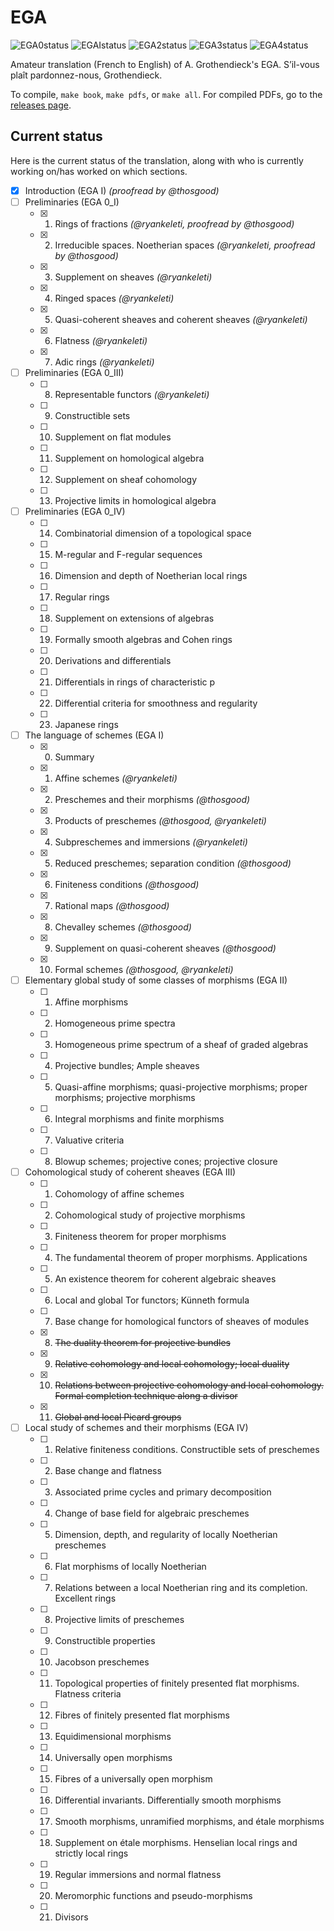 # EGA

![EGA0status](https://img.shields.io/badge/EGA%200-31%25-yellow) ![EGAIstatus](https://img.shields.io/badge/EGA%20I-100%25-green) ![EGA2status](https://img.shields.io/badge/EGA%20II-0%25-red) ![EGA3status](https://img.shields.io/badge/EGA%20III-0%25-red) ![EGA4status](https://img.shields.io/badge/EGA%20IV-0%25-red)

Amateur translation (French to English) of A. Grothendieck's EGA.
S’il-vous plaît pardonnez-nous, Grothendieck.

To compile, `make book`, `make pdfs`, or `make all`.
For compiled PDFs, go to the [releases page](https://github.com/ryankeleti/ega/releases).

## Current status

Here is the current status of the translation, along with who is currently working on/has worked on which sections.

- [x] Introduction (EGA I) _(proofread by @thosgood)_
- [ ] Preliminaries (EGA 0_I)
    + [x] 1. Rings of fractions _(@ryankeleti, proofread by @thosgood)_
    + [x] 2. Irreducible spaces. Noetherian spaces _(@ryankeleti, proofread by @thosgood)_
    + [x] 3. Supplement on sheaves _(@ryankeleti)_
    + [x] 4. Ringed spaces _(@ryankeleti)_
    + [x] 5. Quasi-coherent sheaves and coherent sheaves _(@ryankeleti)_
    + [x] 6. Flatness _(@ryankeleti)_
    + [x] 7. Adic rings _(@ryankeleti)_
- [ ] Preliminaries (EGA 0_III)
    + [ ] 8. Representable functors _(@ryankeleti)_
    + [ ] 9. Constructible sets
    + [ ] 10. Supplement on flat modules
    + [ ] 11. Supplement on homological algebra
    + [ ] 12. Supplement on sheaf cohomology
    + [ ] 13. Projective limits in homological algebra
- [ ] Preliminaries (EGA 0_IV)
    + [ ] 14. Combinatorial dimension of a topological space
    + [ ] 15. M-regular and F-regular sequences
    + [ ] 16. Dimension and depth of Noetherian local rings
    + [ ] 17. Regular rings
    + [ ] 18. Supplement on extensions of algebras
    + [ ] 19. Formally smooth algebras and Cohen rings
    + [ ] 20. Derivations and differentials
    + [ ] 21. Differentials in rings of characteristic p
    + [ ] 22. Differential criteria for smoothness and regularity
    + [ ] 23. Japanese rings
- [ ] The language of schemes (EGA I)
    + [x] 0. Summary
    + [x] 1. Affine schemes _(@ryankeleti)_
    + [x] 2. Preschemes and their morphisms _(@thosgood)_
    + [x] 3. Products of preschemes _(@thosgood, @ryankeleti)_
    + [x] 4. Subpreschemes and immersions _(@ryankeleti)_
    + [x] 5. Reduced preschemes; separation condition _(@thosgood)_
    + [x] 6. Finiteness conditions _(@thosgood)_
    + [x] 7. Rational maps _(@thosgood)_
    + [x] 8. Chevalley schemes _(@thosgood)_
    + [x] 9. Supplement on quasi-coherent sheaves _(@thosgood)_
    + [x] 10. Formal schemes _(@thosgood, @ryankeleti)_
- [ ] Elementary global study of some classes of morphisms (EGA II)
    + [ ] 1. Affine morphisms
    + [ ] 2. Homogeneous prime spectra
    + [ ] 3. Homogeneous prime spectrum of a sheaf of graded algebras
    + [ ] 4. Projective bundles; Ample sheaves
    + [ ] 5. Quasi-affine morphisms; quasi-projective morphisms; proper morphisms; projective morphisms
    + [ ] 6. Integral morphisms and finite morphisms
    + [ ] 7. Valuative criteria
    + [ ] 8. Blowup schemes; projective cones; projective closure
- [ ] Cohomological study of coherent sheaves (EGA III)
    + [ ] 1. Cohomology of affine schemes
    + [ ] 2. Cohomological study of projective morphisms
    + [ ] 3. Finiteness theorem for proper morphisms
    + [ ] 4. The fundamental theorem of proper morphisms. Applications
    + [ ] 5. An existence theorem for coherent algebraic sheaves
    + [ ] 6. Local and global Tor functors; Künneth formula
    + [ ] 7. Base change for homological functors of sheaves of modules
    + [x] 8. ~~The duality theorem for projective bundles~~
    + [x] 9. ~~Relative cohomology and local cohomology; local duality~~
    + [x] 10. ~~Relations between projective cohomology and local cohomology. Formal completion technique along a divisor~~
    + [x] 11. ~~Global and local Picard groups~~
- [ ] Local study of schemes and their morphisms (EGA IV)
    + [ ] 1. Relative finiteness conditions. Constructible sets of preschemes
    + [ ] 2. Base change and flatness
    + [ ] 3. Associated prime cycles and primary decomposition
    + [ ] 4. Change of base field for algebraic preschemes
    + [ ] 5. Dimension, depth, and regularity of locally Noetherian preschemes
    + [ ] 6. Flat morphisms of locally Noetherian
    + [ ] 7. Relations between a local Noetherian ring and its completion. Excellent rings
    + [ ] 8. Projective limits of preschemes
    + [ ] 9. Constructible properties
    + [ ] 10. Jacobson preschemes
    + [ ] 11. Topological properties of finitely presented flat morphisms. Flatness criteria
    + [ ] 12. Fibres of finitely presented flat morphisms
    + [ ] 13. Equidimensional morphisms
    + [ ] 14. Universally open morphisms
    + [ ] 15. Fibres of a universally open morphism
    + [ ] 16. Differential invariants. Differentially smooth morphisms
    + [ ] 17. Smooth morphisms, unramified morphisms, and étale morphisms
    + [ ] 18. Supplement on étale morphisms. Henselian local rings and strictly local rings
    + [ ] 19. Regular immersions and normal flatness
    + [ ] 20. Meromorphic functions and pseudo-morphisms
    + [ ] 21. Divisors
